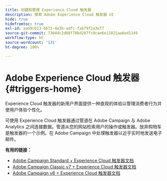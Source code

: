 ```yaml
---
title: 创建和管理 Experience Cloud 触发器
description: 探索 Adobe Experience Cloud 触发器 UI
hide: true
hidefromtoc: true
exl-id: aad9c013-6671-4e3b-adfc-fab79f2a3ef7
source-git-commit: 7304dc2d08f78bd287fc0cae6e11021aa6ed1149
workflow-type: ht
source-wordcount: '131'
ht-degree: 100%

---
```


# Adobe Experience Cloud 触发器{#triggers-home}

Experience Cloud 触发器的新用户界面提供一种直观的体验以管理消费者行为并使用户体验个性化。

可使用 Experience Cloud 触发器通过管道在 Adobe Campaign 与 Adobe Analytics 之间连接数据。管道从您的网站检索用户的操作或触发器。放弃购物车是触发器的一个示例。在 Adobe Campaign 中处理触发器以近乎实时地发送电子邮件。


**有用的链接：**

* [Adobe Campaign Standard + Experience Cloud 触发器文档](https://experienceleague.adobe.com/docs/campaign-standard/using/integrating-with-adobe-cloud/working-with-campaign-and-triggers/about-adobe-experience-cloud-triggers.html)
* [Adobe Campaign Classic v7 + Experience Cloud 触发器文档](https://experienceleague.adobe.com/docs/campaign-classic/using/integrating-with-adobe-experience-cloud/experience-triggers/about-triggers.html)
* [Adobe Campaign v8 + Experience Cloud 触发器文档](https://experienceleague.adobe.com/docs/campaign/campaign-v8/connect/ac-triggers.html)
